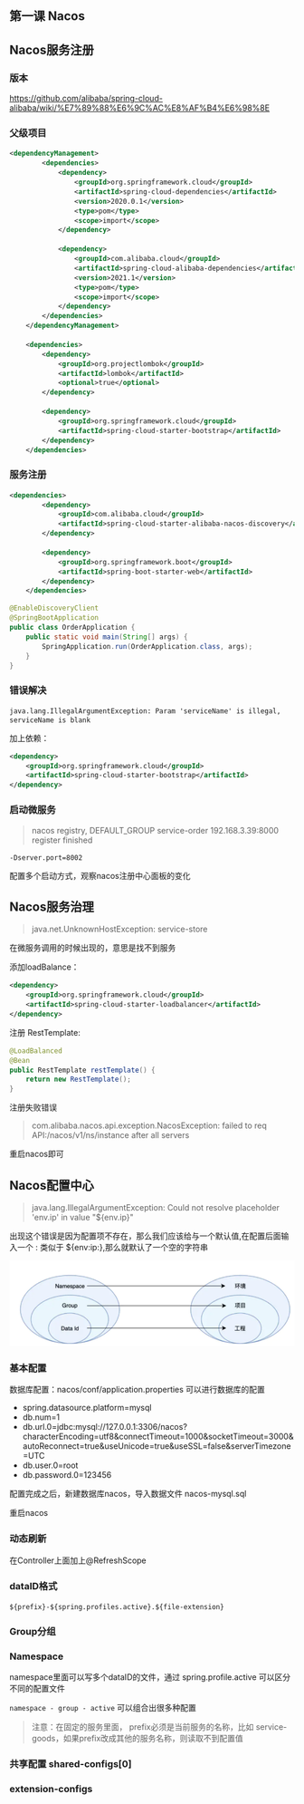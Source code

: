 ## 第一课 Nacos
## Nacos服务注册
### 版本
https://github.com/alibaba/spring-cloud-alibaba/wiki/%E7%89%88%E6%9C%AC%E8%AF%B4%E6%98%8E

### 父级项目
```xml
<dependencyManagement>
        <dependencies>
            <dependency>
                <groupId>org.springframework.cloud</groupId>
                <artifactId>spring-cloud-dependencies</artifactId>
                <version>2020.0.1</version>
                <type>pom</type>
                <scope>import</scope>
            </dependency>

            <dependency>
                <groupId>com.alibaba.cloud</groupId>
                <artifactId>spring-cloud-alibaba-dependencies</artifactId>
                <version>2021.1</version>
                <type>pom</type>
                <scope>import</scope>
            </dependency>
        </dependencies>
    </dependencyManagement>

    <dependencies>
        <dependency>
            <groupId>org.projectlombok</groupId>
            <artifactId>lombok</artifactId>
            <optional>true</optional>
        </dependency>

        <dependency>
            <groupId>org.springframework.cloud</groupId>
            <artifactId>spring-cloud-starter-bootstrap</artifactId>
        </dependency>
    </dependencies>
```

### 服务注册
```xml
<dependencies>
        <dependency>
            <groupId>com.alibaba.cloud</groupId>
            <artifactId>spring-cloud-starter-alibaba-nacos-discovery</artifactId>
        </dependency>

        <dependency>
            <groupId>org.springframework.boot</groupId>
            <artifactId>spring-boot-starter-web</artifactId>
        </dependency>
    </dependencies>
```

```java
@EnableDiscoveryClient
@SpringBootApplication
public class OrderApplication {
    public static void main(String[] args) {
        SpringApplication.run(OrderApplication.class, args);
    }
}

```
### 错误解决
```
java.lang.IllegalArgumentException: Param 'serviceName' is illegal, serviceName is blank
```

加上依赖：
```xml
<dependency>
    <groupId>org.springframework.cloud</groupId>
    <artifactId>spring-cloud-starter-bootstrap</artifactId>
</dependency>

```

### 启动微服务
> nacos registry, DEFAULT_GROUP service-order 192.168.3.39:8000 register finished

```
-Dserver.port=8002
```

配置多个启动方式，观察nacos注册中心面板的变化

## Nacos服务治理

> java.net.UnknownHostException: service-store

在微服务调用的时候出现的，意思是找不到服务

添加loadBalance：
```xml
<dependency>
    <groupId>org.springframework.cloud</groupId>
    <artifactId>spring-cloud-starter-loadbalancer</artifactId>
</dependency>
```

注册 RestTemplate:
```java
@LoadBalanced
@Bean
public RestTemplate restTemplate() {
    return new RestTemplate();
}
```

注册失败错误
> com.alibaba.nacos.api.exception.NacosException: failed to req API:/nacos/v1/ns/instance after all servers

重启nacos即可

## Nacos配置中心

> java.lang.IllegalArgumentException: Could not resolve placeholder 'env.ip' in value "${env.ip}"

出现这个错误是因为配置项不存在，那么我们应该给与一个默认值,在配置后面输入一个 : 类似于 ${env:ip:},那么就默认了一个空的字符串

![img.png](files/img.png)
### 基本配置
数据库配置：nacos/conf/application.properties  可以进行数据库的配置
- spring.datasource.platform=mysql
- db.num=1
- db.url.0=jdbc:mysql://127.0.0.1:3306/nacos?characterEncoding=utf8&connectTimeout=1000&socketTimeout=3000&autoReconnect=true&useUnicode=true&useSSL=false&serverTimezone=UTC
- db.user.0=root
- db.password.0=123456

配置完成之后，新建数据库nacos，导入数据文件 nacos-mysql.sql

重启nacos

### 动态刷新
在Controller上面加上@RefreshScope

### dataID格式
`${prefix}-${spring.profiles.active}.${file-extension}`

### Group分组


### Namespace

namespace里面可以写多个dataID的文件，通过 spring.profile.active 可以区分不同的配置文件

`namespace - group - active` 可以组合出很多种配置

> 注意：在固定的服务里面， prefix必须是当前服务的名称，比如 service-goods，如果prefix改成其他的服务名称，则读取不到配置值

### 共享配置 shared-configs[0]
### extension-configs
